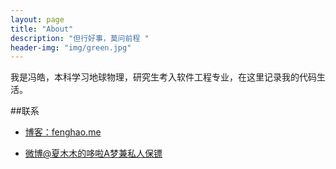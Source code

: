 ```yaml
---
layout: page
title: "About"
description: "但行好事，莫问前程 "
header-img: "img/green.jpg"
---
```



我是冯皓，本科学习地球物理，研究生考入软件工程专业，在这里记录我的代码生活。


##联系

- [博客：fenghao.me](fenghao.me)

- [微博@夏木木的哆啦A梦兼私人保镖](http://weibo.com/u/3313856825)







